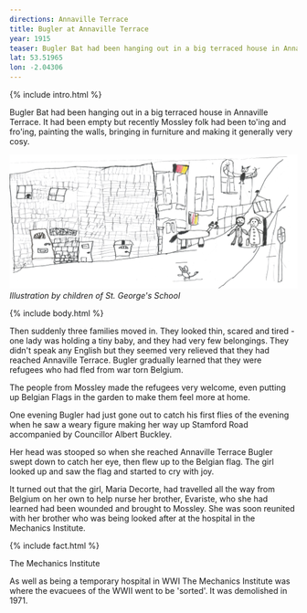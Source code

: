 ```yaml
---
directions: Annaville Terrace
title: Bugler at Annaville Terrace
year: 1915
teaser: Bugler Bat had been hanging out in a big terraced house in Annaville Terrace. 
lat: 53.51965
lon: -2.04306
---
```


{% include intro.html %}

Bugler Bat had been hanging out in a big terraced house in Annaville Terrace. It had been empty but recently Mossley folk had been to'ing and fro'ing, painting the walls, bringing in furniture and making it generally very cosy.

![Illustration by children of St. George's School](/images/stops/bat/Trail_Bat_6.png)
_Illustration by children of St. George's School_

{% include body.html %}

Then suddenly three families moved in. They looked thin, scared and tired - one lady was holding a tiny baby, and they had very few belongings. They didn't speak any English but they seemed very relieved that they had reached Annaville Terrace. Bugler gradually learned that they were refugees who had fled from war torn Belgium.

The people from Mossley made the refugees very welcome, even putting up Belgian Flags in the garden to make them feel more at home.

One evening Bugler had just gone out to catch his first flies of the evening when he saw a weary figure making her way up Stamford Road accompanied by Councillor Albert Buckley.

Her head was stooped so when she reached Annaville Terrace Bugler swept down to catch her eye, then flew up to the Belgian flag. The girl looked up and saw the flag and started to cry with joy.

It turned out that the girl, Maria Decorte, had travelled all the way from Belgium on her own to help nurse her brother, Evariste, who she had learned had been wounded and brought to Mossley. She was soon reunited with her brother who was being looked after at the hospital in the Mechanics Institute.

{% include fact.html %}

The Mechanics Institute

As well as being a temporary hospital in WWI The Mechanics Institute was where the evacuees of the WWII went to be 'sorted'. It was demolished in 1971.

